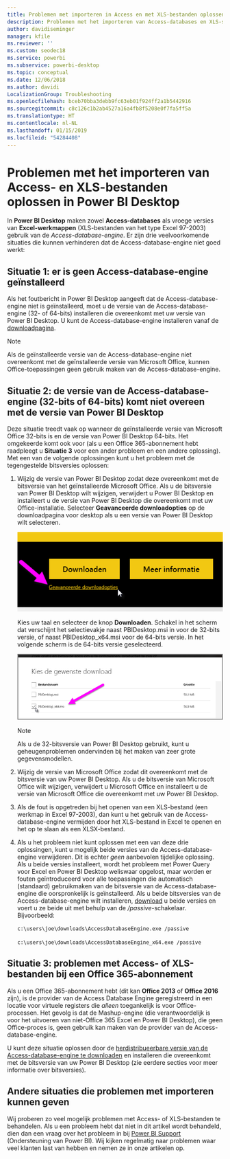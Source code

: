 ```yaml
---
title: Problemen met importeren in Access en met XLS-bestanden oplossen in Power BI Desktop
description: Problemen met het importeren van Access-databases en XLS-spreadsheets oplossen in Power BI Desktop en Power Query
author: davidiseminger
manager: kfile
ms.reviewer: ''
ms.custom: seodec18
ms.service: powerbi
ms.subservice: powerbi-desktop
ms.topic: conceptual
ms.date: 12/06/2018
ms.author: davidi
LocalizationGroup: Troubleshooting
ms.openlocfilehash: bceb70bba3debb9fc63eb01f924ff2a1b5442916
ms.sourcegitcommit: c8c126c1b2ab4527a16a4fb8f5208e0f7fa5ff5a
ms.translationtype: HT
ms.contentlocale: nl-NL
ms.lasthandoff: 01/15/2019
ms.locfileid: "54284408"
---
```

# <a name="resolve-issues-importing-access-and-xls-files-in-power-bi-desktop"></a>Problemen met het importeren van Access- en XLS-bestanden oplossen in Power BI Desktop
In **Power BI Desktop** maken zowel **Access-databases** als vroege versies van **Excel-werkmappen** (XLS-bestanden van het type Excel 97-2003) gebruik van de *Access-database-engine*. Er zijn drie veelvoorkomende situaties die kunnen verhinderen dat de Access-database-engine niet goed werkt:

## <a name="situation-1-no-access-database-engine-installed"></a>Situatie 1: er is geen Access-database-engine geïnstalleerd
Als het foutbericht in Power BI Desktop aangeeft dat de Access-database-engine niet is geïnstalleerd, moet u de versie van de Access-database-engine (32- of 64-bits) installeren die overeenkomt met uw versie van Power BI Desktop. U kunt de Access-database-engine installeren vanaf de [downloadpagina](http://www.microsoft.com/download/details.aspx?id=13255).

>[!NOTE]
>Als de geïnstalleerde versie van de Access-database-engine niet overeenkomt met de geïnstalleerde versie van Microsoft Office, kunnen Office-toepassingen geen gebruik maken van de Access-database-engine.

## <a name="situation-2-the-access-database-engine-bit-version-32-bit-or-64-bit-is-different-from-your-power-bi-desktop-bit-version"></a>Situatie 2: de versie van de Access-database-engine (32-bits of 64-bits) komt niet overeen met de versie van Power BI Desktop
Deze situatie treedt vaak op wanneer de geïnstalleerde versie van Microsoft Office 32-bits is en de versie van Power BI Desktop 64-bits. Het omgekeerde komt ook voor (als u een Office 365-abonnement hebt raadpleegt u **Situatie 3** voor een ander probleem en een andere oplossing). Met een van de volgende oplossingen kunt u het probleem met de tegengestelde bitsversies oplossen:

1. Wijzig de versie van Power BI Desktop zodat deze overeenkomt met de bitsversie van het geïnstalleerde Microsoft Office. Als u de bitsversie van Power BI Desktop wilt wijzigen, verwijdert u Power BI Desktop en installeert u de versie van Power BI Desktop die overeenkomt met uw Office-installatie. Selecteer **Geavanceerde downloadopties** op de downloadpagina voor desktop als u een versie van Power BI Desktop wilt selecteren.
   
   ![](media/desktop-access-database-errors/desktop-access-errors-1.png)
   
   Kies uw taal en selecteer de knop **Downloaden**. Schakel in het scherm dat verschijnt het selectievakje naast PBIDesktop.msi in voor de 32-bits versie, of naast PBIDesktop_x64.msi voor de 64-bits versie. In het volgende scherm is de 64-bits versie geselecteerd.
   
   ![](media/desktop-access-database-errors/desktop-access-errors-2.png)
   
   >[!NOTE]
   >Als u de 32-bitsversie van Power BI Desktop gebruikt, kunt u geheugenproblemen ondervinden bij het maken van zeer grote gegevensmodellen.
2. Wijzig de versie van Microsoft Office zodat dit overeenkomt met de bitsversie van uw Power BI Desktop. Als u de bitsversie van Microsoft Office wilt wijzigen, verwijdert u Microsoft Office en installeert u de versie van Microsoft Office die overeenkomt met uw Power BI Desktop.
3. Als de fout is opgetreden bij het openen van een XLS-bestand (een werkmap in Excel 97-2003), dan kunt u het gebruik van de Access-database-engine vermijden door het XLS-bestand in Excel te openen en het op te slaan als een XLSX-bestand.
4. Als u het probleem niet kunt oplossen met een van deze drie oplossingen, kunt u mogelijk beide versies van de Access-database-engine verwijderen. Dit is echter *geen* aanbevolen tijdelijke oplossing. Als u beide versies installeert, wordt het probleem met Power Query voor Excel en Power BI Desktop weliswaar opgelost, maar worden er fouten geïntroduceerd voor alle toepassingen die automatisch (standaard) gebruikmaken van de bitsversie van de Access-database-engine die oorspronkelijk is geïnstalleerd. Als u beide bitsversies van de Access-database-engine wilt installeren, [download](http://www.microsoft.com/download/details.aspx?id=13255) u beide versies en voert u ze beide uit met behulp van de */passive*-schakelaar. Bijvoorbeeld:
   
       c:\users\joe\downloads\AccessDatabaseEngine.exe /passive
   
       c:\users\joe\downloads\AccessDatabaseEngine_x64.exe /passive

## <a name="situation-3-trouble-using-access-or-xls-files-with-an-office-365-subscription"></a>Situatie 3: problemen met Access- of XLS-bestanden bij een Office 365-abonnement
Als u een Office 365-abonnement hebt (dit kan **Office 2013** of **Office 2016** zijn), is de provider van de Access Database Engine geregistreerd in een locatie voor virtuele registers die *alleen* toegankelijk is voor Office-processen. Het gevolg is dat de Mashup-engine (die verantwoordelijk is voor het uitvoeren van niet-Office 365 Excel en Power BI Desktop), die geen Office-proces is, geen gebruik kan maken van de provider van de Access-database-engine.

U kunt deze situatie oplossen door de [herdistribueerbare versie van de Access-database-engine te downloaden](http://www.microsoft.com/download/details.aspx?id=13255) en installeren die overeenkomt met de bitsversie van uw Power BI Desktop (zie eerdere secties voor meer informatie over bitsversies).

## <a name="other-situations-that-cause-import-issues"></a>Andere situaties die problemen met importeren kunnen geven
Wij proberen zo veel mogelijk problemen met Access- of XLS-bestanden te behandelen. Als u een probleem hebt dat niet in dit artikel wordt behandeld, dien dan een vraag over het probleem in bij [Power BI Support](https://powerbi.microsoft.com/support/) (Ondersteuning van Power BI). Wij kijken regelmatig naar problemen waar veel klanten last van hebben en nemen ze in onze artikelen op.

